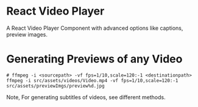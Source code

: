 # React Video Player

A React Video Player Component with advanced options like captions, preview images.

# Generating Previews of any Video

```
# ffmpeg -i <sourcepath> -vf fps=1/10,scale=120:-1 <destinationpath>
ffmpeg -i src/assets/videos/Video.mp4 -vf fps=1/10,scale=120:-1 src/assets/previewImgs/preview%d.jpg
```

Note, For generating subtitles of videos, see different methods.
